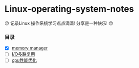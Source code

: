 # Linux-operating-system-notes
:kissing: 记录Linux 操作系统学习点点滴滴! 分享是一种快乐! :kissing:

### 目录
- [x] [memory manager](memory_management) 
- [ ] [I/O多路复用](io_multiplexing) 
- [ ] [cpu性能优化](cpu_performance_optimization) 

